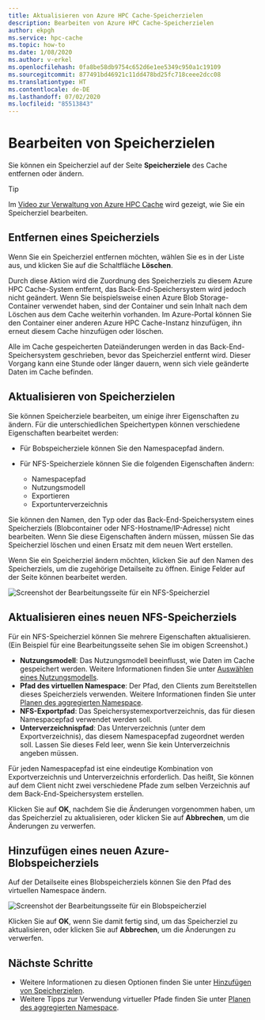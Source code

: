 ```yaml
---
title: Aktualisieren von Azure HPC Cache-Speicherzielen
description: Bearbeiten von Azure HPC Cache-Speicherzielen
author: ekpgh
ms.service: hpc-cache
ms.topic: how-to
ms.date: 1/08/2020
ms.author: v-erkel
ms.openlocfilehash: 0fa8be58db9754c652d6e1ee5349c950a1c19109
ms.sourcegitcommit: 877491bd46921c11dd478bd25fc718ceee2dcc08
ms.translationtype: HT
ms.contentlocale: de-DE
ms.lasthandoff: 07/02/2020
ms.locfileid: "85513843"
---
```

# <a name="edit-storage-targets"></a>Bearbeiten von Speicherzielen

Sie können ein Speicherziel auf der Seite **Speicherziele** des Cache entfernen oder ändern.

> [!TIP]
> Im [Video zur Verwaltung von Azure HPC Cache](https://azure.microsoft.com/resources/videos/managing-hpc-cache/) wird gezeigt, wie Sie ein Speicherziel bearbeiten.

## <a name="remove-a-storage-target"></a>Entfernen eines Speicherziels

Wenn Sie ein Speicherziel entfernen möchten, wählen Sie es in der Liste aus, und klicken Sie auf die Schaltfläche **Löschen**.

Durch diese Aktion wird die Zuordnung des Speicherziels zu diesem Azure HPC Cache-System entfernt, das Back-End-Speichersystem wird jedoch nicht geändert. Wenn Sie beispielsweise einen Azure Blob Storage-Container verwendet haben, sind der Container und sein Inhalt nach dem Löschen aus dem Cache weiterhin vorhanden. Im Azure-Portal können Sie den Container einer anderen Azure HPC Cache-Instanz hinzufügen, ihn erneut diesem Cache hinzufügen oder löschen.

Alle im Cache gespeicherten Dateiänderungen werden in das Back-End-Speichersystem geschrieben, bevor das Speicherziel entfernt wird. Dieser Vorgang kann eine Stunde oder länger dauern, wenn sich viele geänderte Daten im Cache befinden.

## <a name="update-storage-targets"></a>Aktualisieren von Speicherzielen

Sie können Speicherziele bearbeiten, um einige ihrer Eigenschaften zu ändern. Für die unterschiedlichen Speichertypen können verschiedene Eigenschaften bearbeitet werden:

* Für Bobspeicherziele können Sie den Namespacepfad ändern.

* Für NFS-Speicherziele können Sie die folgenden Eigenschaften ändern:

  * Namespacepfad
  * Nutzungsmodell
  * Exportieren
  * Exportunterverzeichnis

Sie können den Namen, den Typ oder das Back-End-Speichersystem eines Speicherziels (Blobcontainer oder NFS-Hostname/IP-Adresse) nicht bearbeiten. Wenn Sie diese Eigenschaften ändern müssen, müssen Sie das Speicherziel löschen und einen Ersatz mit dem neuen Wert erstellen.

Wenn Sie ein Speicherziel ändern möchten, klicken Sie auf den Namen des Speicherziels, um die zugehörige Detailseite zu öffnen. Einige Felder auf der Seite können bearbeitet werden.

![Screenshot der Bearbeitungsseite für ein NFS-Speicherziel](media/hpc-cache-edit-storage-nfs.png)

## <a name="update-an-nfs-storage-target"></a>Aktualisieren eines neuen NFS-Speicherziels

Für ein NFS-Speicherziel können Sie mehrere Eigenschaften aktualisieren. (Ein Beispiel für eine Bearbeitungsseite sehen Sie im obigen Screenshot.)

* **Nutzungsmodell**: Das Nutzungsmodell beeinflusst, wie Daten im Cache gespeichert werden. Weitere Informationen finden Sie unter [Auswählen eines Nutzungsmodells](hpc-cache-add-storage.md#choose-a-usage-model).
* **Pfad des virtuellen Namespace**: Der Pfad, den Clients zum Bereitstellen dieses Speicherziels verwenden. Weitere Informationen finden Sie unter [Planen des aggregierten Namespace](hpc-cache-namespace.md).
* **NFS-Exportpfad**: Das Speichersystemexportverzeichnis, das für diesen Namespacepfad verwendet werden soll.
* **Unterverzeichnispfad**: Das Unterverzeichnis (unter dem Exportverzeichnis), das diesem Namespacepfad zugeordnet werden soll. Lassen Sie dieses Feld leer, wenn Sie kein Unterverzeichnis angeben müssen.

Für jeden Namespacepfad ist eine eindeutige Kombination von Exportverzeichnis und Unterverzeichnis erforderlich. Das heißt, Sie können auf dem Client nicht zwei verschiedene Pfade zum selben Verzeichnis auf dem Back-End-Speichersystem erstellen.

Klicken Sie auf **OK**, nachdem Sie die Änderungen vorgenommen haben, um das Speicherziel zu aktualisieren, oder klicken Sie auf **Abbrechen**, um die Änderungen zu verwerfen.

## <a name="update-an-azure-blob-storage-target"></a>Hinzufügen eines neuen Azure-Blobspeicherziels

Auf der Detailseite eines Blobspeicherziels können Sie den Pfad des virtuellen Namespace ändern.

![Screenshot der Bearbeitungsseite für ein Blobspeicherziel](media/hpc-cache-edit-storage-blob.png)

Klicken Sie auf **OK**, wenn Sie damit fertig sind, um das Speicherziel zu aktualisieren, oder klicken Sie auf **Abbrechen**, um die Änderungen zu verwerfen.

## <a name="next-steps"></a>Nächste Schritte

* Weitere Informationen zu diesen Optionen finden Sie unter [Hinzufügen von Speicherzielen](hpc-cache-add-storage.md).
* Weitere Tipps zur Verwendung virtueller Pfade finden Sie unter [Planen des aggregierten Namespace](hpc-cache-namespace.md).
